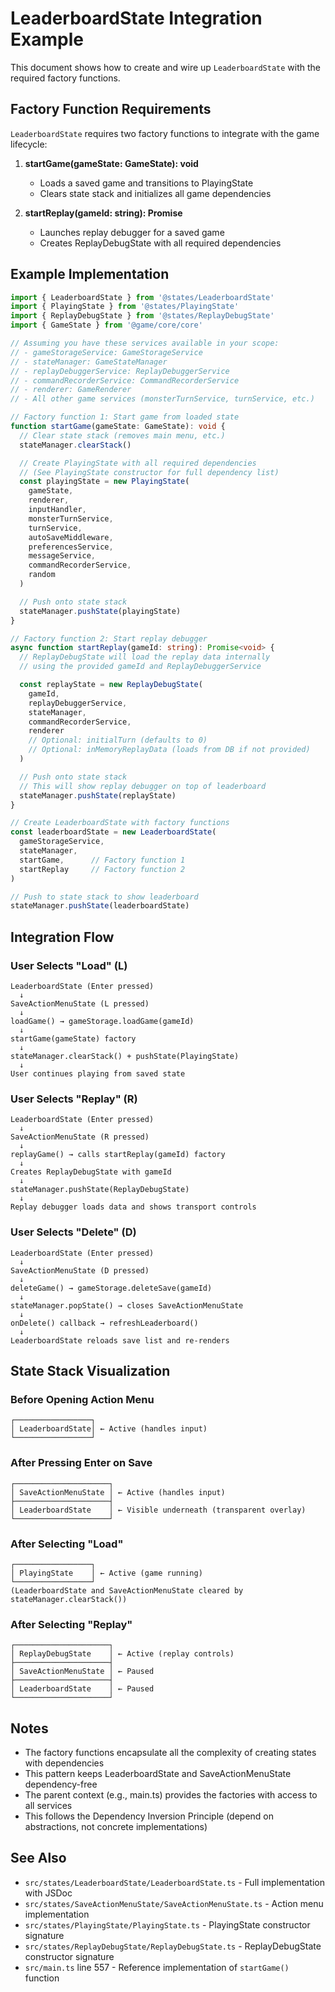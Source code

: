 # LeaderboardState Integration Example

This document shows how to create and wire up `LeaderboardState` with the required factory functions.

## Factory Function Requirements

`LeaderboardState` requires two factory functions to integrate with the game lifecycle:

1. **startGame(gameState: GameState): void**
   - Loads a saved game and transitions to PlayingState
   - Clears state stack and initializes all game dependencies

2. **startReplay(gameId: string): Promise<void>**
   - Launches replay debugger for a saved game
   - Creates ReplayDebugState with all required dependencies

## Example Implementation

```typescript
import { LeaderboardState } from '@states/LeaderboardState'
import { PlayingState } from '@states/PlayingState'
import { ReplayDebugState } from '@states/ReplayDebugState'
import { GameState } from '@game/core/core'

// Assuming you have these services available in your scope:
// - gameStorageService: GameStorageService
// - stateManager: GameStateManager
// - replayDebuggerService: ReplayDebuggerService
// - commandRecorderService: CommandRecorderService
// - renderer: GameRenderer
// - All other game services (monsterTurnService, turnService, etc.)

// Factory function 1: Start game from loaded state
function startGame(gameState: GameState): void {
  // Clear state stack (removes main menu, etc.)
  stateManager.clearStack()

  // Create PlayingState with all required dependencies
  // (See PlayingState constructor for full dependency list)
  const playingState = new PlayingState(
    gameState,
    renderer,
    inputHandler,
    monsterTurnService,
    turnService,
    autoSaveMiddleware,
    preferencesService,
    messageService,
    commandRecorderService,
    random
  )

  // Push onto state stack
  stateManager.pushState(playingState)
}

// Factory function 2: Start replay debugger
async function startReplay(gameId: string): Promise<void> {
  // ReplayDebugState will load the replay data internally
  // using the provided gameId and ReplayDebuggerService

  const replayState = new ReplayDebugState(
    gameId,
    replayDebuggerService,
    stateManager,
    commandRecorderService,
    renderer
    // Optional: initialTurn (defaults to 0)
    // Optional: inMemoryReplayData (loads from DB if not provided)
  )

  // Push onto state stack
  // This will show replay debugger on top of leaderboard
  stateManager.pushState(replayState)
}

// Create LeaderboardState with factory functions
const leaderboardState = new LeaderboardState(
  gameStorageService,
  stateManager,
  startGame,      // Factory function 1
  startReplay     // Factory function 2
)

// Push to state stack to show leaderboard
stateManager.pushState(leaderboardState)
```

## Integration Flow

### User Selects "Load" (L)

```
LeaderboardState (Enter pressed)
  ↓
SaveActionMenuState (L pressed)
  ↓
loadGame() → gameStorage.loadGame(gameId)
  ↓
startGame(gameState) factory
  ↓
stateManager.clearStack() + pushState(PlayingState)
  ↓
User continues playing from saved state
```

### User Selects "Replay" (R)

```
LeaderboardState (Enter pressed)
  ↓
SaveActionMenuState (R pressed)
  ↓
replayGame() → calls startReplay(gameId) factory
  ↓
Creates ReplayDebugState with gameId
  ↓
stateManager.pushState(ReplayDebugState)
  ↓
Replay debugger loads data and shows transport controls
```

### User Selects "Delete" (D)

```
LeaderboardState (Enter pressed)
  ↓
SaveActionMenuState (D pressed)
  ↓
deleteGame() → gameStorage.deleteSave(gameId)
  ↓
stateManager.popState() → closes SaveActionMenuState
  ↓
onDelete() callback → refreshLeaderboard()
  ↓
LeaderboardState reloads save list and re-renders
```

## State Stack Visualization

### Before Opening Action Menu
```
┌─────────────────┐
│ LeaderboardState│ ← Active (handles input)
└─────────────────┘
```

### After Pressing Enter on Save
```
┌─────────────────────┐
│ SaveActionMenuState │ ← Active (handles input)
├─────────────────────┤
│ LeaderboardState    │ ← Visible underneath (transparent overlay)
└─────────────────────┘
```

### After Selecting "Load"
```
┌─────────────────┐
│ PlayingState    │ ← Active (game running)
└─────────────────┘
(LeaderboardState and SaveActionMenuState cleared by stateManager.clearStack())
```

### After Selecting "Replay"
```
┌─────────────────────┐
│ ReplayDebugState    │ ← Active (replay controls)
├─────────────────────┤
│ SaveActionMenuState │ ← Paused
├─────────────────────┤
│ LeaderboardState    │ ← Paused
└─────────────────────┘
```

## Notes

- The factory functions encapsulate all the complexity of creating states with dependencies
- This pattern keeps LeaderboardState and SaveActionMenuState dependency-free
- The parent context (e.g., main.ts) provides the factories with access to all services
- This follows the Dependency Inversion Principle (depend on abstractions, not concrete implementations)

## See Also

- `src/states/LeaderboardState/LeaderboardState.ts` - Full implementation with JSDoc
- `src/states/SaveActionMenuState/SaveActionMenuState.ts` - Action menu implementation
- `src/states/PlayingState/PlayingState.ts` - PlayingState constructor signature
- `src/states/ReplayDebugState/ReplayDebugState.ts` - ReplayDebugState constructor signature
- `src/main.ts` line 557 - Reference implementation of `startGame()` function
